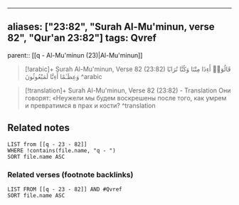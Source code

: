 
---
aliases: ["23:82", "Surah Al-Mu'minun, verse 82", "Qur'an 23:82"]
tags: Qvref
---

parent:: [[q - Al-Mu'minun (23)|Al-Mu'minun]]

> [!arabic]+ Surah Al-Mu'minun, Verse 82 (23:82)
> <span class="quran-arabic">قَالُوٓا۟ أَءِذَا مِتْنَا وَكُنَّا تُرَابًا وَعِظَـٰمًا أَءِنَّا لَمَبْعُوثُونَ</span>
^arabic

> [!translation]+ Surah Al-Mu'minun, Verse 82 (23:82) - Translation
> Они говорят: «Неужели мы будем воскрешены после того, как умрем и превратимся в прах и кости?
^translation



## Related notes
```dataview
LIST from [[q - 23 - 82]]
WHERE !contains(file.name, "q - ")
SORT file.name ASC
```

### Related verses (footnote backlinks)
```dataview
LIST FROM [[q - 23 - 82]] AND #Qvref
SORT file.name ASC
```

